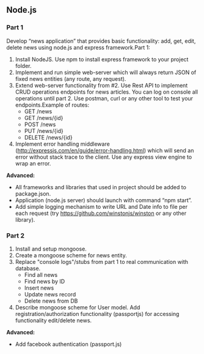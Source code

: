 ## Node.js
### Part 1
Develop “news application” that provides basic functionality: add, get, edit, delete news using node.js and express framework.Part 1: 
1) Install NodeJS. Use npm to install express framework to your project folder.
2) Implement and run simple web-server which will always return JSON of fixed news entities (any route, any request).
3) Extend web-server functionality from #2. Use Rest API to implement CRUD operations endpoints for news articles. You can log on console all operations until part 2. Use postman, curl or any other tool to test your endpoints.Example of routes: 
    - GET /news
    - GET /news/{id}
    - POST /news
    - PUT /news/{id}
    - DELETE /news/{id}
4) Implement error handling middleware (http://expressjs.com/en/guide/error-handling.html) which will send an error   without stack trace to the client. Use any express view engine to wrap an error.

**Advanced:**
- All frameworks and libraries that used in project should be added to package.json.
- Application (node.js server) should launch with command “npm start”. 
- Add simple logging mechanism to write URL and Date info to file per each request (try https://github.com/winstonjs/winston or any other library).

### Part 2
1) Install and setup mongoose.
2) Create a mongoose scheme for news entity.
3) Replace "console logs"/stubs from part 1 to real communication with database.
    - Find all news
    - Find news by ID
    - Insert news
    - Update news record
    - Delete news from DB
4) Describe mongoose scheme for User model. Add registration/authorization functionality (passportjs) for accessing functionality edit/delete news.

**Advanced:**
- Add facebook authentication (passport.js)